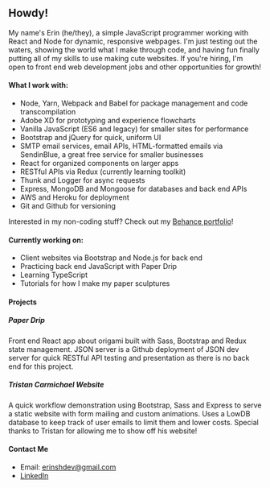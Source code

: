 ## Howdy!

My name's Erin (he/they), a simple JavaScript programmer working with React and Node for dynamic, responsive webpages. I'm just testing out the waters, showing the world what I make through code, and having fun finally putting all of my skills to use making cute websites. If you're hiring, I'm open to front end web development jobs and other opportunities for growth!

#### What I work with:
- Node, Yarn, Webpack and Babel for package management and code transcompilation
- Adobe XD for prototyping and experience flowcharts
- Vanilla JavaScript (ES6 and legacy) for smaller sites for performance
- Bootstrap and jQuery for quick, uniform UI
- SMTP email services, email APIs, HTML-formatted emails via SendinBlue, a great free service for smaller businesses
- React for organized components on larger apps
- RESTful APIs via Redux (currently learning toolkit)
- Thunk and Logger for async requests
- Express, MongoDB and Mongoose for databases and back end APIs
- AWS and Heroku for deployment
- Git and Github for versioning

Interested in my non-coding stuff? Check out my [Behance portfolio](https://be.net/esh6597)!

#### Currently working on:

- Client websites via Bootstrap and Node.js for back end
- Practicing back end JavaScript with Paper Drip
- Learning TypeScript
- Tutorials for how I make my paper sculptures

#### Projects

##### Paper Drip
Front end React app about origami built with Sass, Bootstrap and Redux state management. JSON server is a Github deployment of JSON dev server for quick RESTful API testing and presentation as there is no back end for this project.

##### Tristan Carmichael Website
A quick workflow demonstration using Bootstrap, Sass and Express to serve a static website with form mailing and custom animations. Uses a LowDB database to keep track of user emails to limit them and lower costs. Special thanks to Tristan for allowing me to show off his website!

#### Contact Me
- Email: erinshdev@gmail.com
- [LinkedIn](https://www.linkedin.com/in/esh97/)

<!--
**esh6597/esh6597** is a ✨ _special_ ✨ repository because its `README.md` (this file) appears on your GitHub profile.

Here are some ideas to get you started:

- 🔭 I’m currently working on ...
- 🌱 I’m currently learning ...
- 👯 I’m looking to collaborate on ...
- 🤔 I’m looking for help with ...
- 💬 Ask me about ...
- 📫 How to reach me: ...
- 😄 Pronouns: ...
- ⚡ Fun fact: ...
-->
